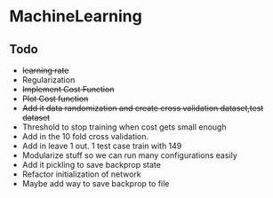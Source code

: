 # MachineLearning

## Todo
* ~~learning rate~~
* Regularization
* ~~Implement Cost Function~~
* ~~Plot Cost function~~
* ~~Add it data randomization and create cross validation dataset,test dataset~~
* Threshold to stop training when cost gets small enough
* Add in the 10 fold cross validation. 
* Add in leave 1 out. 1 test case train with 149
* Modularize stuff so we can run many configurations easily
* Add it pickling to save backprop state
* Refactor initialization of network
* Maybe add way to save backprop to file

 
